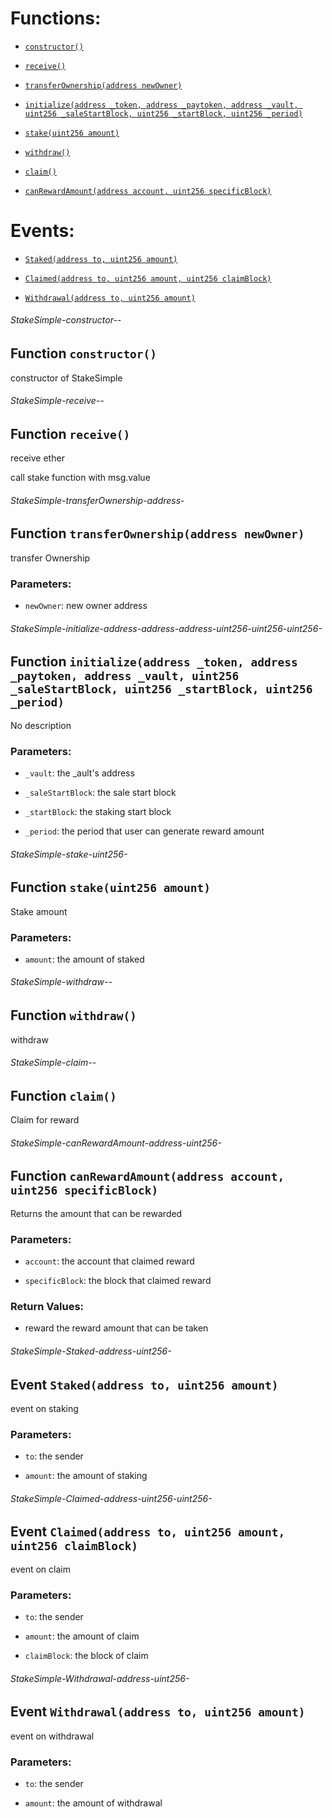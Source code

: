 # Functions:

- [`constructor()`](#StakeSimple-constructor--)

- [`receive()`](#StakeSimple-receive--)

- [`transferOwnership(address newOwner)`](#StakeSimple-transferOwnership-address-)

- [`initialize(address _token, address _paytoken, address _vault, uint256 _saleStartBlock, uint256 _startBlock, uint256 _period)`](#StakeSimple-initialize-address-address-address-uint256-uint256-uint256-)

- [`stake(uint256 amount)`](#StakeSimple-stake-uint256-)

- [`withdraw()`](#StakeSimple-withdraw--)

- [`claim()`](#StakeSimple-claim--)

- [`canRewardAmount(address account, uint256 specificBlock)`](#StakeSimple-canRewardAmount-address-uint256-)

# Events:

- [`Staked(address to, uint256 amount)`](#StakeSimple-Staked-address-uint256-)

- [`Claimed(address to, uint256 amount, uint256 claimBlock)`](#StakeSimple-Claimed-address-uint256-uint256-)

- [`Withdrawal(address to, uint256 amount)`](#StakeSimple-Withdrawal-address-uint256-)

###### StakeSimple-constructor--

## Function `constructor()`

constructor of StakeSimple

###### StakeSimple-receive--

## Function `receive()`

receive ether

call stake function with msg.value

###### StakeSimple-transferOwnership-address-

## Function `transferOwnership(address newOwner)`

transfer Ownership

### Parameters:

- `newOwner`: new owner address

###### StakeSimple-initialize-address-address-address-uint256-uint256-uint256-

## Function `initialize(address _token, address _paytoken, address _vault, uint256 _saleStartBlock, uint256 _startBlock, uint256 _period)`

No description

### Parameters:

- `_vault`:  the _ault's address

- `_saleStartBlock`:  the sale start block

- `_startBlock`:  the staking start block

- `_period`: the period that user can generate reward amount

###### StakeSimple-stake-uint256-

## Function `stake(uint256 amount)`

Stake amount

### Parameters:

- `amount`:  the amount of staked

###### StakeSimple-withdraw--

## Function `withdraw()`

withdraw

###### StakeSimple-claim--

## Function `claim()`

Claim for reward

###### StakeSimple-canRewardAmount-address-uint256-

## Function `canRewardAmount(address account, uint256 specificBlock)`

Returns the amount that can be rewarded

### Parameters:

- `account`:  the account that claimed reward

- `specificBlock`: the block that claimed reward

### Return Values:

- reward the reward amount that can be taken

###### StakeSimple-Staked-address-uint256-

## Event `Staked(address to, uint256 amount)`

event on staking

### Parameters:

- `to`: the sender

- `amount`: the amount of staking

###### StakeSimple-Claimed-address-uint256-uint256-

## Event `Claimed(address to, uint256 amount, uint256 claimBlock)`

event on claim

### Parameters:

- `to`: the sender

- `amount`: the amount of claim

- `claimBlock`: the block of claim

###### StakeSimple-Withdrawal-address-uint256-

## Event `Withdrawal(address to, uint256 amount)`

event on withdrawal

### Parameters:

- `to`: the sender

- `amount`: the amount of withdrawal
